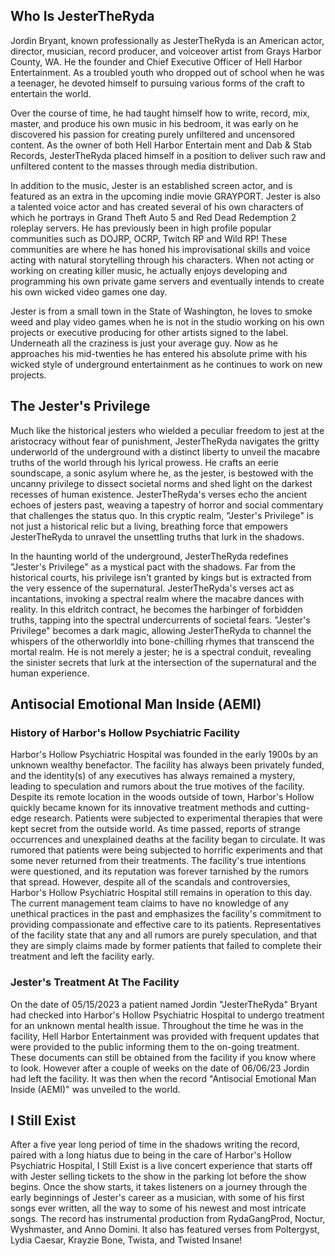 ## Who Is JesterTheRyda
Jordin Bryant, known professionally as JesterTheRyda is an American actor, director, musician, record producer, and voiceover artist from Grays Harbor County, WA. He the founder and Chief Executive Officer of Hell Harbor Entertainment. As a troubled youth who dropped out of school when he was a teenager, he devoted himself to pursuing various forms of the craft to entertain the world.

Over the course of time, he had taught himself how to write, record, mix, master, and produce his own music in his bedroom, it was early on he discovered his passion for creating purely unfiltered and uncensored content. As the owner of both Hell Harbor Entertain ment and Dab & Stab Records, JesterTheRyda placed himself in a position to deliver such raw and unfiltered content to the masses through media distribution.

In addition to the music, Jester is an established screen actor, and is featured as an extra in the upcoming indie movie GRAYPORT. Jester is also a talented voice actor and has created several of his own characters of which he portrays in Grand Theft Auto 5 and Red Dead Redemption 2 roleplay servers. He has previously been in high profile popular communities such as DOJRP, OCRP, Twitch RP and Wild RP! These communities are where he has honed his improvisational skills and voice acting with natural storytelling through his characters. When not acting or working on creating killer music, he actually enjoys developing and programming his own private game servers and eventually intends to create his own wicked video games one day.

Jester is from a small town in the State of Washington, he loves to smoke weed and play video games when he is not in the studio working on his own projects or executive producing for other artists signed to the label. Underneath all the craziness is just your average guy. Now as he approaches his mid-twenties he has entered his absolute prime with his wicked style of underground entertainment as he continues to work on new projects.

## The Jester's Privilege
Much like the historical jesters who wielded a peculiar freedom to jest at the aristocracy without fear of punishment, JesterTheRyda navigates the gritty underworld of the underground with a distinct liberty to unveil the macabre truths of the world through his lyrical prowess. He crafts an eerie soundscape, a sonic asylum where he, as the jester, is bestowed with the uncanny privilege to dissect societal norms and shed light on the darkest recesses of human existence. JesterTheRyda's verses echo the ancient echoes of jesters past, weaving a tapestry of horror and social commentary that challenges the status quo. In this cryptic realm, "Jester's Privilege" is not just a historical relic but a living, breathing force that empowers JesterTheRyda to unravel the unsettling truths that lurk in the shadows.

In the haunting world of the underground, JesterTheRyda redefines "Jester's Privilege" as a mystical pact with the shadows. Far from the historical courts, his privilege isn't granted by kings but is extracted from the very essence of the supernatural. JesterTheRyda's verses act as incantations, invoking a spectral realm where the macabre dances with reality. In this eldritch contract, he becomes the harbinger of forbidden truths, tapping into the spectral undercurrents of societal fears. "Jester's Privilege" becomes a dark magic, allowing JesterTheRyda to channel the whispers of the otherworldly into bone-chilling rhymes that transcend the mortal realm. He is not merely a jester; he is a spectral conduit, revealing the sinister secrets that lurk at the intersection of the supernatural and the human experience.

## Antisocial Emotional Man Inside (AEMI)
### History of Harbor's Hollow Psychiatric Facility
Harbor's Hollow Psychiatric Hospital was founded in the early 1900s by an unknown wealthy
benefactor. The facility has always been privately funded, and the identity(s) of any executives has always remained a mystery, leading to speculation and rumors about the true motives of the facility. Despite its remote location in the woods outside of town, Harbor's Hollow quickly became known for its innovative treatment methods and cutting-edge research. Patients were subjected to experimental therapies that were kept secret from the outside world. As time passed, reports of strange occurrences and unexplained deaths at the facility began to circulate. It was rumored that patients were being subjected to horrific experiments and that some never returned from their treatments. The facility's true intentions were questioned, and its reputation was forever tarnished by the rumors that spread. However, despite all of the scandals and controversies, Harbor's Hollow Psychiatric Hospital still remains in operation to this day. The current management team claims to have no knowledge of any unethical practices in the past and emphasizes the facility's commitment to providing compassionate and effective care to its patients. Representatives of the facility state that any and all rumors are purely speculation, and that they are simply claims made by former patients that failed to complete their treatment and left the facility early.

### Jester's Treatment At The Facility
On the date of 05/15/2023 a patient named Jordin "JesterTheRyda" Bryant had checked into Harbor's Hollow Psychiatric Hospital to undergo treatment for an unknown mental health issue. Throughout the time he was in the facility, Hell Harbor Entertainment was provided with frequent updates that were provided to the public informing them to the on-going treatment. These documents can still be obtained from the facility if you know where to look. However after a couple of weeks on the date of 06/06/23 Jordin had left the facility. It was then when the record "Antisocial Emotional Man Inside (AEMI)" was unveiled to the world. 

## I Still Exist
After a five year long period of time in the shadows writing the record, paired with a long hiatus due to being in the care of Harbor's Hollow Psychiatric Hospital, I Still Exist is a live concert experience that starts off with Jester selling tickets to the show in the parking lot before the show begins. Once the show starts, it takes listeners on a journey through the early beginnings of Jester's career as a musician, with some of his first songs ever written, all the way to some of his newest and most intricate songs.  The record has instrumental production from RydaGangProd, Noctur, Wyshmaster, and Anno Domini. It also has featured verses from Poltergyst, Lydia Caesar, Krayzie Bone, Twista, and Twisted Insane! 

